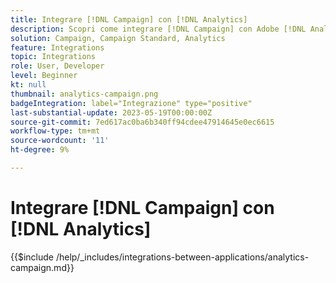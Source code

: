 ```yaml
---
title: Integrare [!DNL Campaign] con [!DNL Analytics]
description: Scopri come integrare [!DNL Campaign] con Adobe [!DNL Analytics].
solution: Campaign, Campaign Standard, Analytics
feature: Integrations
topic: Integrations
role: User, Developer
level: Beginner
kt: null
thumbnail: analytics-campaign.png
badgeIntegration: label="Integrazione" type="positive"
last-substantial-update: 2023-05-19T00:00:00Z
source-git-commit: 7ed617ac0ba6b340ff94cdee47914645e0ec6615
workflow-type: tm+mt
source-wordcount: '11'
ht-degree: 9%

---
```



# Integrare [!DNL Campaign] con [!DNL Analytics]

{{$include /help/_includes/integrations-between-applications/analytics-campaign.md}}
